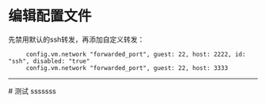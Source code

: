 # 编辑配置文件
先禁用默认的ssh转发，再添加自定义转发：

```
     config.vm.network "forwarded_port", guest: 22, host: 2222, id: "ssh", disabled: "true"
     config.vm.network "forwarded_port", guest: 22, host: 3333
```
---
# 测试
sssssss
